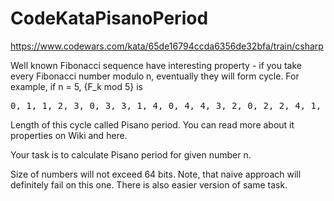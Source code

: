 # CodeKataPisanoPeriod

https://www.codewars.com/kata/65de16794ccda6356de32bfa/train/csharp

Well known Fibonacci sequence have interesting property - if you take every Fibonacci number modulo n, eventually they will form cycle. For example, if n = 5, {F_k mod 5} is
<pre>
0, 1, 1, 2, 3, 0, 3, 3, 1, 4, 0, 4, 4, 3, 2, 0, 2, 2, 4, 1, 0, 1, ... 
</pre>
Length of this cycle called Pisano period. You can read more about it properties on Wiki and here.

Your task is to calculate Pisano period for given number n.

Size of numbers will not exceed 64 bits. Note, that naive approach will definitely fail on this one. There is also easier version of same task.
